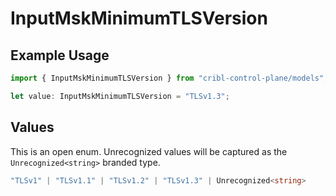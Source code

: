 # InputMskMinimumTLSVersion

## Example Usage

```typescript
import { InputMskMinimumTLSVersion } from "cribl-control-plane/models";

let value: InputMskMinimumTLSVersion = "TLSv1.3";
```

## Values

This is an open enum. Unrecognized values will be captured as the `Unrecognized<string>` branded type.

```typescript
"TLSv1" | "TLSv1.1" | "TLSv1.2" | "TLSv1.3" | Unrecognized<string>
```